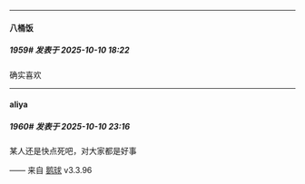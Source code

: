 ﻿
*****

####  八桶饭  
##### 1959#       发表于 2025-10-10 18:22

确实喜欢

*****

####  aliya  
##### 1960#       发表于 2025-10-10 23:16

某人还是快点死吧，对大家都是好事

—— 来自 [鹅球](https://www.pgyer.com/GcUxKd4w) v3.3.96


